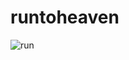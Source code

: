 # runtoheaven
![run](https://github.com/user-attachments/assets/6921707e-d792-40f7-bfc5-1a8d89d8b87b)
